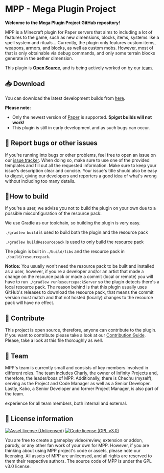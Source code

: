 # MPP - Mega Plugin Project

**Welcome to the Mega Plugin Project GitHub repository!**

MPP is a Minecraft plugin for Paper servers that aims to including a lot of features to the game,
such as new dimensions, blocks, items, systems like a spell system and rituals... Currently, the
plugin only features custom items, weapons, armors, and blocks, as well as custom mobs. However,
most of that is only obtainable via debug commands, and only some terrain blocks generate in the
aether dimension.

This plugin is [**Open Source**](#-contribute), and is being actively worked on by our
[team](#-team).

## 📥 Download

You can download the latest development builds from [here](https://github.com/dm432/MPP/releases).

**Please note:**

- Only the newest version of [Paper](https://papermc.io/) is supported. **Spigot builds will not
  work!**
- This plugin is still in early development and as such bugs can occur.

## 🐛 Report bugs or other issues

If you're running into bugs or other problems, feel free to open an issue on
our [issue tracker](https://github.com/dm432/MPP/issues). When doing so, make sure to use one of the
provided templates and fill out all the requested information. Make sure to keep your issue's
description clear and concise. Your issue's title should also be easy to digest, giving our
developers and reporters a good idea of what's wrong without including too many details.

## 🔨How to build

If you're a user, we advise you not to build the plugin on your own due to a possible
misconfiguration of the resource pack.

We use Gradle as our toolchain, so building the plugin is very easy.

`./gradlew build` is used to build both the plugin and the resource pack

`./gradlew buildResourcepack` is used to only build the resource pack

The plugin is built in `./build/libs` and the resource pack in `./build/resourcepack`.

**Notice:**
You usually won't need the resource pack to be built and installed as a user, however, if you're a
developer and/or an artist that made a change on the resource pack or made a commit (local or
remote) you will have to run `./gradlew runResourcepackServer` so the plugin detects there's a local
resource pack. The reason behind is that this plugin usually uses GitHub's releases to download the
resource pack, that means the commit version must match and that not hosted (locally) changes to the
resource pack will have no effect.

## 🔧 Contribute

This project is open source, therefore, anyone can contribute to the plugin. If you want to
contribute please take a look at
our [Contribution Guide](https://github.com/dm432/MPP/blob/master/CONTRIBUTING.md). Please, take a
look at this file thoroughly as well.

## 👥 Team

MPP's team is currently small and consists of key members involved in different roles. The team
includes Charly, the owner of Infinity Projects and, therefore, the leader/boss of MPP.
Additionally, there is Chechu (myself), serving as the Project and Code Manager as well as a Senior
Developer. Lastly, Kabo, a Senior Developer and former Project Manager, is also part of the team.

experience for all team members, both internal and external.

## 📜 License information

[![Asset license (Unlicensed)](https://img.shields.io/badge/assets%20license-All%20Rights%20Reserved-red.svg?style=flat-square)](https://en.wikipedia.org/wiki/All_rights_reserved)
[![Code license (GPL v3.0)](https://img.shields.io/badge/code%20license-GPL%20v3.0-green.svg?style=flat-square)](https://github.com/TheRealKabo/MPP/blob/master/LICENSE)

You are free to create a gameplay video/review, extension or addon, parody, or any other fan work of
your own for MPP. However, if you are thinking about using MPP project's code or assets, please note
our licensing. All assets of MPP are unlicensed, and all rights are reserved to them their
respective authors. The source code of MPP is under the GPL v3.0 license.

